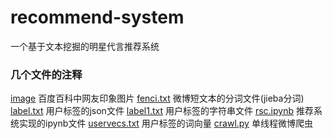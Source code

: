 # recommend-system
一个基于文本挖掘的明星代言推荐系统
### 几个文件的注释
[image](https://github.com/jc-wow/recommend-system/tree/master/image) 百度百科中网友印象图片
[fenci.txt](https://github.com/jc-wow/recommend-system/blob/master/fenci.txt) 微博短文本的分词文件(jieba分词)
[label.txt](https://github.com/jc-wow/recommend-system/blob/master/label.txt) 用户标签的json文件
[label1.txt](https://github.com/jc-wow/recommend-system/blob/master/label1.txt) 用户标签的字符串文件
[rsc.ipynb](https://github.com/jc-wow/recommend-system/blob/master/rsc.ipynb) 推荐系统实现的ipynb文件
[uservecs.txt](https://github.com/jc-wow/recommend-system/blob/master/uservecs.txt) 用户标签的词向量
[crawl.py](https://github.com/jc-wow/recommend-system/blob/master/crawl.py) 单线程微博爬虫
